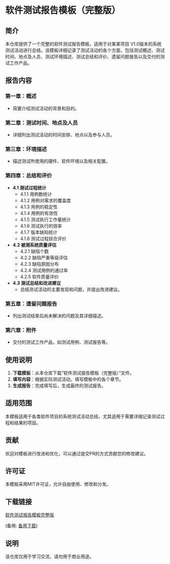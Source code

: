# 软件测试报告模板（完整版）

## 简介

本仓库提供了一个完整的软件测试报告模板，适用于对某某项目 V1.0版本的系统测试活动进行总结。该模板详细记录了测试活动的各个方面，包括测试概述、测试时间、地点及人员、测试环境描述、测试总结和评价、遗留问题报告以及交付的测试工作产品。

## 报告内容

### 第一章：概述
- 简要介绍测试活动的背景和目的。

### 第二章：测试时间、地点及人员
- 详细列出测试活动的时间安排、地点以及参与人员。

### 第三章：环境描述
- 描述测试所使用的硬件、软件环境以及相关配置。

### 第四章：总结和评价
- **4.1 测试过程统计**
  - 4.1.1 用例数统计
  - 4.1.2 用例对需求的覆盖度
  - 4.1.3 用例的稳定性
  - 4.1.4 用例的有效性
  - 4.1.5 测试执行工作量统计
  - 4.1.6 测试执行的效率
  - 4.1.7 版本缺陷统计
  - 4.1.8 测试过程综合评价
- **4.2 被测系统质量评估**
  - 4.2.1 缺陷个数
  - 4.2.2 缺陷严重等级评估
  - 4.2.3 缺陷原因分布
  - 4.2.4 测试用例的通过率
  - 4.2.5 软件质量评价
- **4.3 测试总结和改进建议**
  - 总结测试活动的主要发现和问题，并提出改进建议。

### 第五章：遗留问题报告
- 列出测试结束后尚未解决的问题及其详细描述。

### 第六章：附件
- 交付的测试工作产品，如测试用例、测试报告等。

## 使用说明

1. **下载模板**：从本仓库下载“软件测试报告模板（完整版）”文件。
2. **填写内容**：根据实际测试活动，填写模板中的各个章节。
3. **生成报告**：完成填写后，生成最终的测试报告。

## 适用范围

本模板适用于各类软件项目的系统测试活动总结，尤其适用于需要详细记录测试过程和结果的项目。

## 贡献

欢迎对模板进行改进和优化，可以通过提交PR的方式贡献您的修改建议。

## 许可证

本模板采用MIT许可证，允许自由使用、修改和分发。

## 下载链接
[软件测试报告模板完整版](https://pan.quark.cn/s/69b5e49d4e4e) 

(备用: [备用下载](https://pan.baidu.com/s/18R4JinWWPEs3KfEOZwg47Q?pwd=1234))

## 说明

该仓库仅用于学习交流，请勿用于商业用途。
